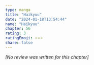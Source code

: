 ```yaml
---
type: manga
title: "Haikyuu"
date: "2024-01-18T13:54:44"
name: "Haikyuu"
chapter: 56
rating: 3
ratingEmoji: ⭐️⭐️⭐️
share: false
---
```


*[No review was written for this chapter]*
